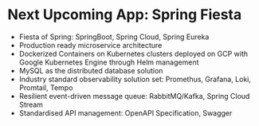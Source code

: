 # Next Upcoming App: Spring Fiesta 

- Fiesta of Spring: SpringBoot, Spring Cloud, Spring Eureka
- Production ready microservice architecture
- Dockerized Containers on Kubernetes clusters deployed on GCP with Google Kubernetes Engine through Helm management
- MySQL as the distributed database solution
- Industry standard observability solution set: Promethus, Grafana, Loki, Promtail, Tempo
- Resilient event-driven message queue: RabbitMQ/Kafka, Spring Cloud Stream
- Standardised API management: OpenAPI Specification, Swagger 
